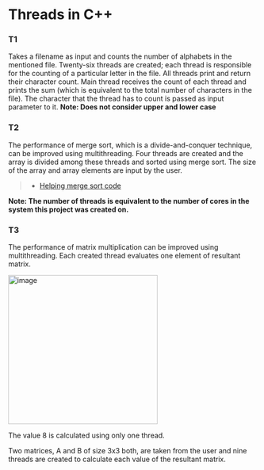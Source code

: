 # Threads in C++

### T1
Takes a filename as input and counts the number of alphabets in the mentioned file. Twenty-six threads are created; each thread is responsible for the counting of a particular letter in the file. All threads print and return their character count. Main thread receives the count of each thread and prints the sum (which is equivalent to the total number of characters in the file). The character that the thread has to count is passed as input parameter to it.
**Note: Does not consider upper and lower case**

### T2
The performance of merge sort, which is a divide-and-conquer technique, can be improved using multithreading. Four threads are created and the array is divided among these threads and sorted using merge sort. The size of the array and array elements are input by the user. 
> * [Helping merge sort code](//https://www.geeksforgeeks.org/merge-sort/)

**Note: The number of threads is equivalent to the number of cores in the system this project was created on.**

### T3
The performance of matrix multiplication can be improved using multithreading. Each created thread evaluates one element of
resultant matrix.

<img width="301" alt="image" src="https://github.com/maliha-masud/threading-in-cpp/assets/121713404/6f22381b-8fca-4d29-9f56-f703ce62d857">

The value 8 is calculated using only one thread.

Two matrices, A and B of size 3x3 both, are taken from the user and nine threads are created to calculate each value of the resultant matrix.
